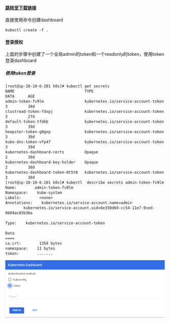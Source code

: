 #### [跳转至下载链接](https://github.com/w564791/Kubernetes-Cluster/tree/master/dashboard)

直接使用命令创建dashboard

```
kubectl create -f .
```

#### 登录授权

上面的步骤中创建了一个全局admin的token和一个readonly的token，使用token登录dashboard

##### 使用token登录

```
[root@ip-10-10-6-201 k8s]# kubectl get secrets
NAME                               TYPE                                  DATA      AGE
admin-token-fv9lm                  kubernetes.io/service-account-token   3         38d
clustread-token-fdxpj              kubernetes.io/service-account-token   3         27d
default-token-tfdkb                kubernetes.io/service-account-token   3         39d
heapster-token-g8gxp               kubernetes.io/service-account-token   3         38d
kube-dns-token-vfp47               kubernetes.io/service-account-token   3         39d
kubernetes-dashboard-certs         Opaque                                2         38d
kubernetes-dashboard-key-holder    Opaque                                2         38d
kubernetes-dashboard-token-0t5t0   kubernetes.io/service-account-token   3         38d
[root@ip-10-10-6-201 k8s]# kubectl  describe secrets admin-token-fv9lm
Name:        admin-token-fv9lm
Namespace:    kube-system
Labels:        <none>
Annotations:    kubernetes.io/service-account.name=admin
        kubernetes.io/service-account.uid=6e350d69-cc54-11e7-9ced-0604ac83b36a

Type:    kubernetes.io/service-account-token

Data
====
ca.crt:        1359 bytes
namespace:    11 bytes
token:        .......
```

![](/assets/dashboards.png)

